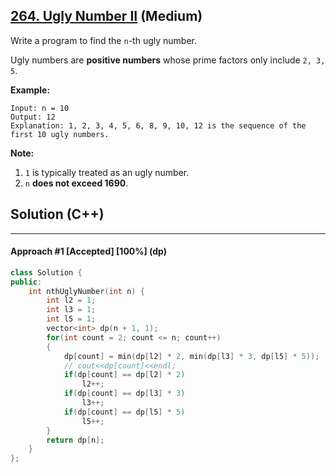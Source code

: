 ## [264. Ugly Number II](https://leetcode.com/problems/ugly-number-ii/) (Medium)

Write a program to find the `n`-th ugly number.

Ugly numbers are **positive numbers** whose prime factors only include `2, 3, 5`. 

**Example:**  

```
Input: n = 10
Output: 12
Explanation: 1, 2, 3, 4, 5, 6, 8, 9, 10, 12 is the sequence of the first 10 ugly numbers.
```

**Note:**  

1. `1` is typically treated as an ugly number.
2. `n` **does not exceed 1690**.

## Solution (C++)

---

#### Approach #1  [Accepted] [100%] (dp)

```c++
class Solution {
public:
    int nthUglyNumber(int n) {
        int l2 = 1;
        int l3 = 1;
        int l5 = 1;
        vector<int> dp(n + 1, 1);
        for(int count = 2; count <= n; count++)
        {
            dp[count] = min(dp[l2] * 2, min(dp[l3] * 3, dp[l5] * 5));
            // cout<<dp[count]<<endl;
            if(dp[count] == dp[l2] * 2)
                l2++;
            if(dp[count] == dp[l3] * 3)
                l3++;
            if(dp[count] == dp[l5] * 5)
                l5++;
        }
        return dp[n];        
    }
};
```

